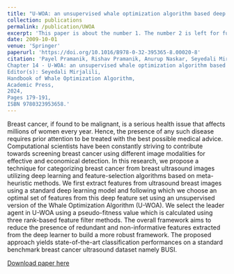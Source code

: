 ```yaml
---
title: "U-WOA: an unsupervised whale optimization algorithm based deep feature selection method for cancer detection in breast ultrasound images"
collection: publications
permalink: /publication/UWOA
excerpt: 'This paper is about the number 1. The number 2 is left for future work.'
date: 2009-10-01
venue: 'Springer'
paperurl: 'https://doi.org/10.1016/B978-0-32-395365-8.00020-8'
citation: 'Payel Pramanik, Rishav Pramanik, Anurup Naskar, Seyedali Mirjalili, Ram Sarkar,
Chapter 14 - U-WOA: an unsupervised whale optimization algorithm based deep feature selection method for cancer detection in breast ultrasound images,
Editor(s): Seyedali Mirjalili,
Handbook of Whale Optimization Algorithm,
Academic Press,
2024,
Pages 179-191,
ISBN 9780323953658.'
---
```

Breast cancer, if found to be malignant, is a serious health issue that affects millions of women every year. Hence, the presence of any such disease requires prior attention to be treated with the best possible medical advice. Computational scientists have been constantly striving to contribute towards screening breast cancer using different image modalities for effective and economical detection. In this research, we propose a technique for categorizing breast cancer from breast ultrasound images utilizing deep learning and feature-selection algorithms based on meta-heuristic methods. We first extract features from ultrasound breast images using a standard deep learning model and following which we choose an optimal set of features from this deep feature set using an unsupervised version of the Whale Optimization Algorithm (U-WOA). We select the leader agent in U-WOA using a pseudo-fitness value which is calculated using three rank-based feature filter methods. The overall framework aims to reduce the presence of redundant and non-informative features extracted from the deep learner to build a more robust framework. The proposed approach yields state-of-the-art classification performances on a standard benchmark breast cancer ultrasound dataset namely BUSI.

[Download paper here](http://academicpages.github.io/files/paper1.pdf)

